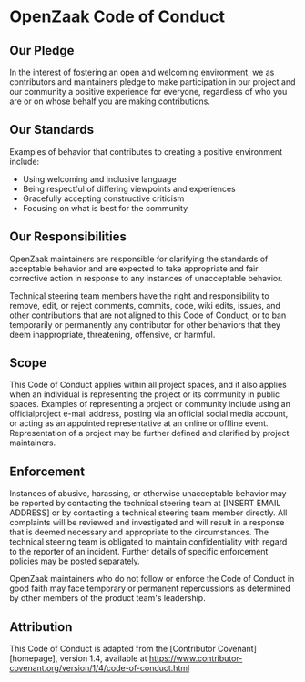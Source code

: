 # OpenZaak Code of Conduct

## Our Pledge

In the interest of fostering an open and welcoming environment, we as contributors and maintainers pledge to make participation in our project and our community a positive experience for everyone, regardless of who you are or on whose behalf you are making contributions. 

## Our Standards

Examples of behavior that contributes to creating a positive environment
include:

* Using welcoming and inclusive language
* Being respectful of differing viewpoints and experiences
* Gracefully accepting constructive criticism
* Focusing on what is best for the community

## Our Responsibilities

OpenZaak maintainers are responsible for clarifying the standards of acceptable behavior and are expected to take appropriate and fair corrective action in response to any instances of unacceptable behavior.

Technical steering team members have the right and responsibility to remove, edit, or reject comments, commits, code, wiki edits, issues, and other contributions that are not aligned to this Code of Conduct, or to ban temporarily or permanently any contributor for other behaviors that they deem inappropriate, threatening, offensive, or harmful.

## Scope

This Code of Conduct applies within all project spaces, and it also applies when an individual is representing the project or its community in public spaces. Examples of representing a project or community include using an officialproject e-mail address, posting via an official social media account, or acting as an appointed representative at an online or offline event. Representation of a project may be further defined and clarified by project maintainers.

## Enforcement

Instances of abusive, harassing, or otherwise unacceptable behavior may be reported by contacting the technical steering team at [INSERT EMAIL ADDRESS] or by contacting a technical steering team member directly. All complaints will be reviewed and investigated and will result in a response that is deemed necessary and appropriate to the circumstances. The technical steering team is obligated to maintain confidentiality with regard to the reporter of an incident. Further details of specific enforcement policies may be posted separately.

OpenZaak maintainers who do not follow or enforce the Code of Conduct in good faith may face temporary or permanent repercussions as determined by other members of the product team's leadership.

## Attribution

This Code of Conduct is adapted from the [Contributor Covenant][homepage], version 1.4,
available at https://www.contributor-covenant.org/version/1/4/code-of-conduct.html
